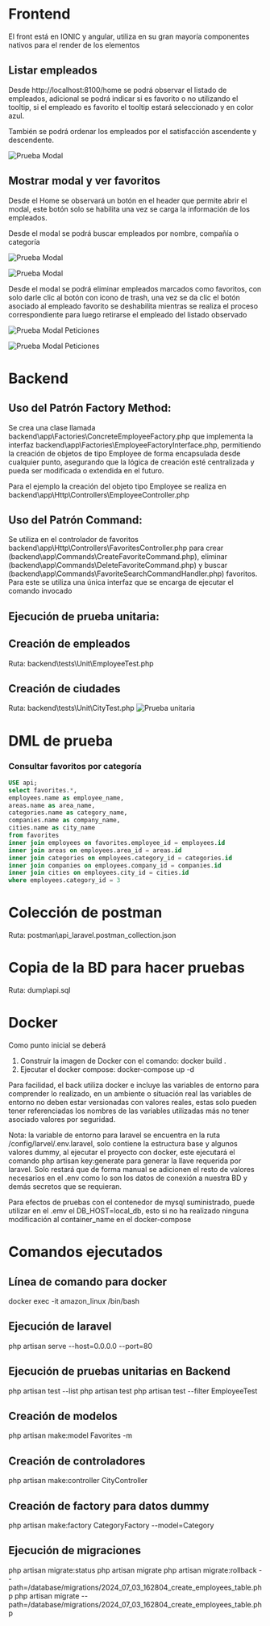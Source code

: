 # Frontend
El front está en IONIC y angular, utiliza en su gran mayoría componentes nativos para el render de los elementos

## Listar empleados
Desde http://localhost:8100/home se podrá observar el listado de empleados, adicional se podrá indicar si es favorito o no utilizando el tooltip, si el empleado es favorito el tooltip estará seleccionado y en color azul.

También se podrá ordenar los empleados por el satisfacción ascendente y descendente.

![Prueba Modal](https://github.com/DMBIAM/API-LARAVEL/blob/main/pic/employee-list.png)

## Mostrar modal y ver favoritos
Desde el Home se observará un botón en el header que permite abrir el modal, este botón solo se habilita una vez se carga la información de los empleados.

Desde el modal se podrá buscar empleados por nombre, compañía o categoría

![Prueba Modal](https://github.com/DMBIAM/API-LARAVEL/blob/main/pic/modal-1.png)

![Prueba Modal](https://github.com/DMBIAM/API-LARAVEL/blob/main/pic/modal-2.png)

Desde el modal se podrá eliminar empleados marcados como favoritos, con solo darle clic al botón con icono de trash, una vez se da clic el botón asociado al empleado favorito se deshabilita mientras se realiza el proceso correspondiente para luego retirarse el empleado del listado observado

![Prueba Modal Peticiones](https://github.com/DMBIAM/API-LARAVEL/blob/main/pic/modal-3.png)

![Prueba Modal Peticiones](https://github.com/DMBIAM/API-LARAVEL/blob/main/pic/modal-4.png)



# Backend 
## Uso del Patrón Factory Method:

Se crea una clase llamada backend\app\Factories\ConcreteEmployeeFactory.php que implementa la interfaz backend\app\Factories\EmployeeFactoryInterface.php, permitiendo la creación de objetos de tipo Employee de forma encapsulada desde cualquier punto, asegurando que la lógica de creación esté centralizada y pueda ser modificada o extendida en el futuro.

Para el ejemplo la creación del objeto tipo Employee se realiza en backend\app\Http\Controllers\EmployeeController.php   


## Uso del Patrón Command:

Se utiliza en el controlador de favoritos backend\app\Http\Controllers\FavoritesController.php para crear (backend\app\Commands\CreateFavoriteCommand.php), eliminar (backend\app\Commands\DeleteFavoriteCommand.php) y buscar (backend\app\Commands\FavoriteSearchCommandHandler.php) favoritos. Para este se utiliza una única interfaz que se encarga de ejecutar el comando invocado 

## Ejecución de prueba unitaria:

## Creación de empleados
Ruta: backend\tests\Unit\EmployeeTest.php

## Creación de ciudades
Ruta: backend\tests\Unit\CityTest.php
![Prueba unitaria](https://github.com/DMBIAM/API-LARAVEL/blob/main/pic/unit_test_create_city.png)

# DML de prueba

### Consultar favoritos por categoría
```sql
USE api;
select favorites.*, 
employees.name as employee_name, 
areas.name as area_name, 
categories.name as category_name, 
companies.name as company_name, 
cities.name as city_name 
from favorites 
inner join employees on favorites.employee_id = employees.id 
inner join areas on employees.area_id = areas.id 
inner join categories on employees.category_id = categories.id 
inner join companies on employees.company_id = companies.id 
inner join cities on employees.city_id = cities.id 
where employees.category_id = 3
```

# Colección de postman
Ruta: postman\api_laravel.postman_collection.json 

# Copia de la BD para hacer pruebas
Ruta: dump\api.sql

# Docker
Como punto inicial se deberá 

1. Construir la imagen de Docker con el comando: docker build .
2. Ejecutar el docker compose: docker-compose up -d

Para facilidad, el back utiliza docker e incluye las variables de entorno para comprender lo realizado, en un ambiente o situación real las variables de entorno no deben estar versionadas con valores reales, estas solo pueden tener referenciadas los nombres de las variables utilizadas más no tener asociado valores por seguridad.

Nota: la variable de entorno para laravel se encuentra en la ruta /config/larvel/.env.laravel, solo contiene la estructura base y algunos valores dummy, al ejecutar el proyecto con docker, este ejecutará el comando php artisan key:generate para generar la llave requerida por laravel. Solo restará que de forma manual se adicionen el resto de valores necesarios en el .env como lo son los datos de conexión a nuestra BD y demás secretos que se requieran.

Para efectos de pruebas con el contenedor de mysql suministrado, puede utilizar en el .emv el DB_HOST=local_db, esto si no ha realizado ninguna modificación al container_name en el docker-compose

# Comandos ejecutados

## Línea de comando para docker
docker exec -it amazon_linux /bin/bash

## Ejecución de laravel
php artisan serve --host=0.0.0.0 --port=80

## Ejecución de pruebas unitarias en Backend
php artisan test --list
php artisan test
php artisan test --filter EmployeeTest

## Creación de modelos
php artisan make:model Favorites -m

## Creación de controladores
php artisan make:controller CityController

## Creación de factory para datos dummy
php artisan make:factory CategoryFactory --model=Category

## Ejecución de migraciones
php artisan migrate:status
php artisan migrate 
php artisan migrate:rollback --path=/database/migrations/2024_07_03_162804_create_employees_table.php
php artisan migrate --path=/database/migrations/2024_07_03_162804_create_employees_table.php

